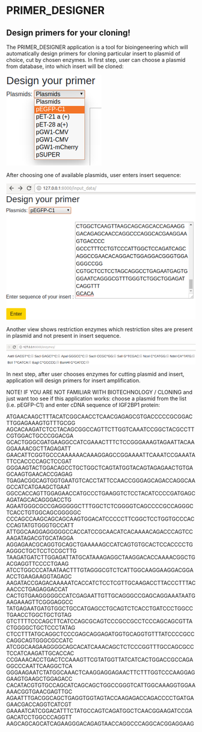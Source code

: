 # PRIMER_DESIGNER
## Design primers for your cloning!

The PRIMER_DESIGNER application is a tool for bioingeneering which will automatically design primers for cloning particular insert to plasmid of choice, cut by chosen enzymes.
In first step, user can choose a plasmid from database, into which insert will be cloned:

![](https://github.com/mexak/PRIMER_DESIGNER/blob/master/primer_designer/images/P_D_Plasmid.png)

After choosing one of available plasmids, user enters insert sequence:

![](https://github.com/mexak/PRIMER_DESIGNER/blob/master/primer_designer/images/P_D_Insert.png)

Another view shows restriction enzymes which restriction sites are present in plasmid and not present in insert sequence.

![](https://github.com/mexak/PRIMER_DESIGNER/blob/master/primer_designer/images/P_D_Enzymes.png)

In next step, after user chooses enzymes for cutting plasmid and insert, application will design primers for insert amplification.

NOTE!
IF YOU ARE NOT FAMILIAR WITH BIOTECHNOLOGY / CLONING
and just want too see if this application works:
choose a plasmid from the list (i.e. pEGFP-C1)
and enter cDNA sequence of IGF2BP1 protein:

ATGAACAAGCTTTACATCGGCAACCTCAACGAGAGCGTGACCCCCGCGGACTTGGAGAAAGTGTTTGCGG
AGCACAAGATCTCCTACAGCGGCCAGTTCTTGGTCAAATCCGGCTACGCCTTCGTGGACTGCCCGGACGA
GCACTGGGCGATGAAGGCCATCGAAACTTTCTCCGGGAAAGTAGAATTACAAGGAAAACGCTTAGAGATT
GAACATTCGGTGCCCAAAAAACAAAGGAGCCGGAAAATTCAAATCCGAAATATTCCACCCCAGCTCCGAT
GGGAAGTACTGGACAGCCTGCTGGCTCAGTATGGTACAGTAGAGAACTGTGAGCAAGTGAACACCGAGAG
TGAGACGGCAGTGGTGAATGTCACCTATTCCAACCGGGAGCAGACCAGGCAAGCCATCATGAAGCTGAAT
GGCCACCAGTTGGAGAACCATGCCCTGAAGGTCTCCTACATCCCCGATGAGCAGATAGCACAGGGACCTG
AGAATGGGCGCCGAGGGGGCTTTGGCTCTCGGGGTCAGCCCCGCCAGGGCTCACCTGTGGCAGCGGGGGC
CCCAGCCAAGCAGCAGCAAGTGGACATCCCCCTTCGGCTCCTGGTGCCCACCCAGTATGTGGGTGCCATT
ATTGGCAAGGAGGGGGCCACCATCCGCAACATCACAAAACAGACCCAGTCCAAGATAGACGTGCATAGGA
AGGAGAACGCAGGTGCAGCTGAAAAAGCCATCAGTGTGCACTCCACCCCTGAGGGCTGCTCCTCCGCTTG
TAAGATGATCTTGGAGATTATGCATAAAGAGGCTAAGGACACCAAAACGGCTGACGAGGTTCCCCTGAAG
ATCCTGGCCCATAATAACTTTGTAGGGCGTCTCATTGGCAAGGAAGGACGGAACCTGAAGAAGGTAGAGC
AAGATACCGAGACAAAAATCACCATCTCCTCGTTGCAAGACCTTACCCTTTACAACCCTGAGAGGACCAT
CACTGTGAAGGGGGCCATCGAGAATTGTTGCAGGGCCGAGCAGGAAATAATGAAGAAAGTTCGGGAGGCC
TATGAGAATGATGTGGCTGCCATGAGCCTGCAGTCTCACCTGATCCCTGGCCTGAACCTGGCTGCTGTAG
GTCTTTTCCCAGCTTCATCCAGCGCAGTCCCGCCGCCTCCCAGCAGCGTTACTGGGGCTGCTCCCTATAG
CTCCTTTATGCAGGCTCCCGAGCAGGAGATGGTGCAGGTGTTTATCCCCGCCCAGGCAGTGGGCGCCATC
ATCGGCAAGAAGGGGCAGCACATCAAACAGCTCTCCCGGTTTGCCAGCGCCTCCATCAAGATTGCACCAC
CCGAAACACCTGACTCCAAAGTTCGTATGGTTATCATCACTGGACCGCCAGAGGCCCAATTCAAGGCTCA
GGGAAGAATCTATGGCAAACTCAAGGAGGAGAACTTCTTTGGTCCCAAGGAGGAAGTGAAGCTGGAGACC
CACATACGTGTGCCAGCATCAGCAGCTGGCCGGGTCATTGGCAAAGGTGGAAAAACGGTGAACGAGTTGC
AGAATTTGACGGCAGCTGAGGTGGTAGTACCAAGAGACCAGACCCCTGATGAGAACGACCAGGTCATCGT
GAAAATCATCGGACATTTCTATGCCAGTCAGATGGCTCAACGGAAGATCCGAGACATCCTGGCCCAGGTT
AAGCAGCAGCATCAGAAGGGACAGAGTAACCAGGCCCAGGCACGGAGGAAG
